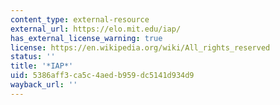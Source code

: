 ```yaml
---
content_type: external-resource
external_url: https://elo.mit.edu/iap/
has_external_license_warning: true
license: https://en.wikipedia.org/wiki/All_rights_reserved
status: ''
title: '*IAP*'
uid: 5386aff3-ca5c-4aed-b959-dc5141d934d9
wayback_url: ''
---
```

